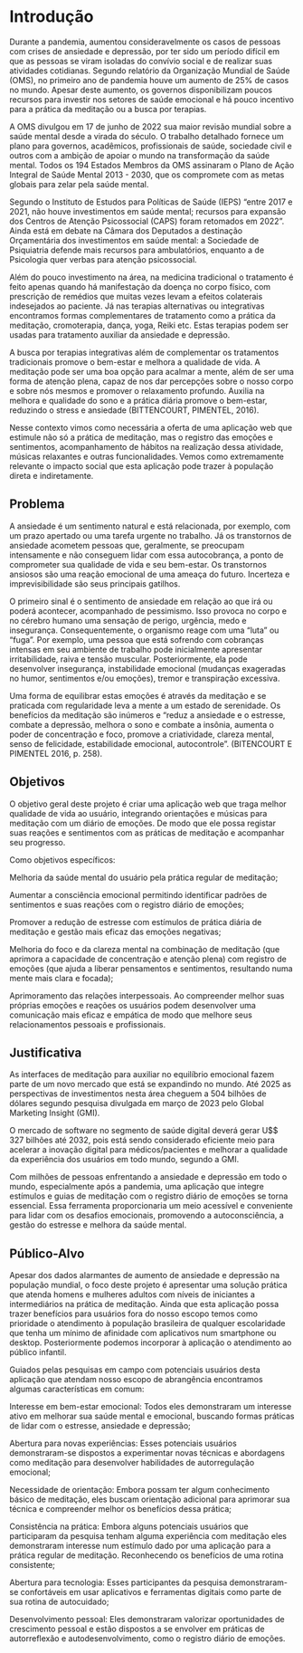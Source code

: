 # Introdução

Durante a pandemia, aumentou consideravelmente os casos de pessoas com crises de ansiedade e depressão, por ter sido um período difícil em que as pessoas se viram isoladas do convívio social e de realizar suas atividades cotidianas. Segundo relatório da Organização Mundial de Saúde (OMS), no primeiro ano de pandemia houve um aumento de 25% de casos no mundo. Apesar deste aumento, os governos disponibilizam poucos recursos para investir nos setores de saúde emocional e há pouco incentivo para a prática da meditação ou a busca por terapias. 

A OMS divulgou em 17 de junho de 2022 sua maior revisão mundial sobre a saúde mental desde a virada do século. O trabalho detalhado fornece um plano para governos, acadêmicos, profissionais de saúde, sociedade civil e outros com a ambição de apoiar o mundo na transformação da saúde mental. Todos os 194 Estados Membros da OMS assinaram o Plano de Ação Integral de Saúde Mental 2013 - 2030, que os compromete com as metas globais para zelar pela saúde mental.  

Segundo o Instituto de Estudos para Políticas de Saúde (IEPS) “entre 2017 e 2021, não houve investimentos em saúde mental; recursos para expansão dos Centros de Atenção Psicossocial (CAPS) foram retomados em 2022”. Ainda está em debate na Câmara dos Deputados a destinação Orçamentária dos investimentos em saúde mental: a Sociedade de Psiquiatria defende mais recursos para ambulatórios, enquanto a de Psicologia quer verbas para atenção psicossocial. 

Além do pouco investimento na área, na medicina tradicional o tratamento é feito apenas quando há manifestação da doença no corpo físico, com prescrição de remédios que muitas vezes levam a efeitos colaterais indesejados ao paciente. Já nas terapias alternativas ou integrativas encontramos formas complementares de tratamento como a prática da meditação, cromoterapia, dança, yoga, Reiki etc. Estas terapias podem ser usadas para tratamento auxiliar da ansiedade e depressão. 

A busca por terapias integrativas além de complementar os tratamentos tradicionais promove o bem-estar e melhora a qualidade de vida. A meditação pode ser uma boa opção para acalmar a mente, além de ser uma forma de atenção plena, capaz de nos dar percepções sobre o nosso corpo e sobre nós mesmos e promover o relaxamento profundo. Auxilia na melhora e qualidade do sono e a prática diária promove o bem-estar, reduzindo o stress e ansiedade (BITTENCOURT, PIMENTEL, 2016). 

Nesse contexto vimos como necessária a oferta de uma aplicação web que estimule não só a prática de meditação, mas o registro das emoções e sentimentos, acompanhamento de hábitos na realização dessa atividade, músicas relaxantes e outras funcionalidades. Vemos como extremamente relevante o impacto social que esta aplicação pode trazer à população direta e indiretamente. 

## Problema
A ansiedade é um sentimento natural e está relacionada, por exemplo, com um prazo apertado ou uma tarefa urgente no trabalho. Já os transtornos de ansiedade acometem pessoas que, geralmente, se preocupam intensamente e não conseguem lidar com essa autocobrança, a ponto de comprometer sua qualidade de vida e seu bem-estar. Os transtornos ansiosos são uma reação emocional de uma ameaça do futuro. Incerteza e imprevisibilidade são seus principais gatilhos.  

O primeiro sinal é o sentimento de ansiedade em relação ao que irá ou poderá acontecer, acompanhado de pessimismo. Isso provoca no corpo e no cérebro humano uma sensação de perigo, urgência, medo e insegurança. Consequentemente, o organismo reage com uma “luta” ou “fuga”. Por exemplo, uma pessoa que está sofrendo com cobranças intensas em seu ambiente de trabalho pode inicialmente apresentar irritabilidade, raiva e tensão muscular. Posteriormente, ela pode desenvolver insegurança, instabilidade emocional (mudanças exageradas no humor, sentimentos e/ou emoções), tremor e transpiração excessiva. 

Uma forma de equilibrar estas emoções é através da meditação e se praticada com regularidade leva a mente a um estado de serenidade. Os benefícios da meditação são inúmeros e “reduz a ansiedade e o estresse, combate a depressão, melhora o sono e combate a insônia, aumenta o poder de concentração e foco, promove a criatividade, clareza mental, senso de felicidade, estabilidade emocional, autocontrole”. (BITENCOURT E PIMENTEL 2016, p. 258). 




## Objetivos

O objetivo geral deste projeto é criar uma aplicação web que traga melhor qualidade de vida ao usuário, integrando orientações e músicas para meditação com um diário de emoções. De modo que ele possa registar suas reações e sentimentos com as práticas de meditação e acompanhar seu progresso.  

Como objetivos específicos:  

Melhoria da saúde mental do usuário pela prática regular de meditação; 

Aumentar a consciência emocional permitindo identificar padrões de sentimentos e suas reações com o registro diário de emoções; 

Promover a redução de estresse com estímulos de prática diária de meditação e gestão mais eficaz das emoções negativas; 

Melhoria do foco e da clareza mental na combinação de meditação (que aprimora a capacidade de concentração e atenção plena) com registro de emoções (que ajuda a liberar pensamentos e sentimentos, resultando numa mente mais clara e focada); 

Aprimoramento das relações interpessoais. Ao compreender melhor suas próprias emoções e reações os usuários podem desenvolver uma comunicação mais eficaz e empática de modo que melhore seus relacionamentos pessoais e profissionais.
 

## Justificativa

As interfaces de meditação para auxiliar no equilíbrio emocional fazem parte de um novo mercado que está se expandindo no mundo. Até 2025 as perspectivas de investimentos nesta área cheguem a 504 bilhões de dólares segundo pesquisa divulgada em março de 2023 pelo Global Marketing Insight (GMI).

O mercado de software no segmento de saúde digital deverá gerar U$$ 327 bilhões até 2032, pois está sendo considerado eficiente meio para acelerar a inovação digital para médicos/pacientes e melhorar a qualidade da experiência dos usuários em todo mundo, segundo a GMI. 

Com milhões de pessoas enfrentando a ansiedade e depressão em todo o mundo, especialmente após a pandemia, uma aplicação que integre estímulos e guias de meditação com o registro diário de emoções se torna essencial. Essa ferramenta proporcionaria um meio acessível e conveniente para lidar com os desafios emocionais, promovendo a autoconsciência, a gestão do estresse e melhora da saúde mental.


## Público-Alvo

Apesar dos dados alarmantes de aumento de ansiedade e depressão na população mundial, o foco deste projeto é apresentar uma solução prática que atenda homens e mulheres adultos com níveis de iniciantes a intermediários na prática de meditação. Ainda que esta aplicação possa trazer benefícios para usuários fora do nosso escopo temos como prioridade o atendimento à população brasileira de qualquer escolaridade que tenha um mínimo de afinidade com aplicativos num smartphone ou desktop.  Posteriormente podemos incorporar à aplicação o atendimento ao público infantil.  

 

Guiados pelas pesquisas em campo com potenciais usuários desta aplicação que atendam nosso escopo de abrangência encontramos algumas características em comum:  

Interesse em bem-estar emocional: Todos eles demonstraram um interesse ativo em melhorar sua saúde mental e emocional, buscando formas práticas de lidar com o estresse, ansiedade e depressão; 

Abertura para novas experiências: Esses potenciais usuários demonstraram-se dispostos a experimentar novas técnicas e abordagens como meditação para desenvolver habilidades de autorregulação emocional; 

Necessidade de orientação: Embora possam ter algum conhecimento básico de meditação, eles buscam orientação adicional para aprimorar sua técnica e compreender melhor os benefícios dessa prática; 

Consistência na prática: Embora alguns potenciais usuários que participaram da pesquisa tenham alguma experiência com meditação eles demonstraram interesse num estímulo dado por uma aplicação para a prática regular de meditação. Reconhecendo os benefícios de uma rotina consistente; 

Abertura para tecnologia: Esses participantes da pesquisa demonstraram-se confortáveis em usar aplicativos e ferramentas digitais como parte de sua rotina de autocuidado; 

Desenvolvimento pessoal: Eles demonstraram valorizar oportunidades de crescimento pessoal e estão dispostos a se envolver em práticas de autorreflexão e autodesenvolvimento, como o registro diário de emoções. 

 


